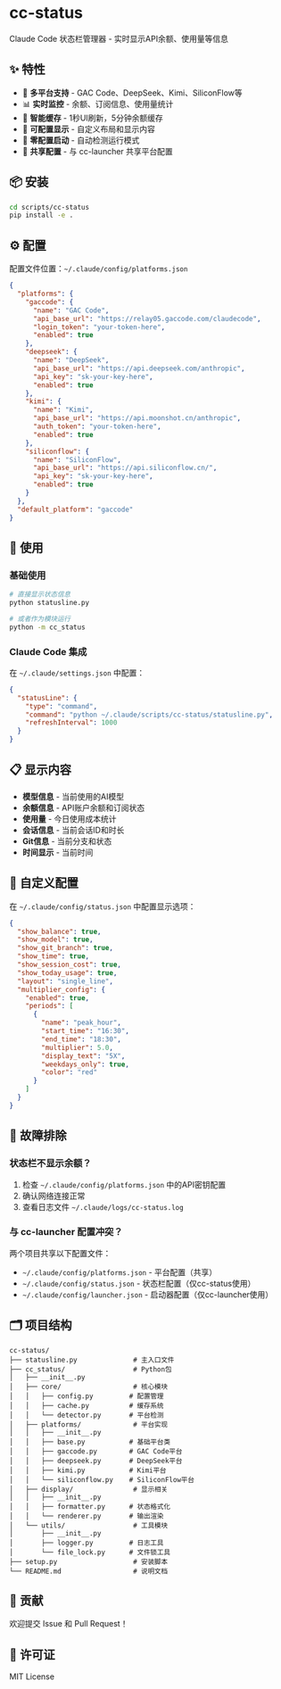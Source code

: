 # cc-status

Claude Code 状态栏管理器 - 实时显示API余额、使用量等信息

## ✨ 特性

- 🎯 **多平台支持** - GAC Code、DeepSeek、Kimi、SiliconFlow等
- 📊 **实时监控** - 余额、订阅信息、使用量统计
- 🚀 **智能缓存** - 1秒UI刷新，5分钟余额缓存
- 🎨 **可配置显示** - 自定义布局和显示内容
- 🔧 **零配置启动** - 自动检测运行模式
- 📁 **共享配置** - 与 cc-launcher 共享平台配置

## 📦 安装

```bash
cd scripts/cc-status
pip install -e .
```

## ⚙️ 配置

配置文件位置：`~/.claude/config/platforms.json`

```json
{
  "platforms": {
    "gaccode": {
      "name": "GAC Code",
      "api_base_url": "https://relay05.gaccode.com/claudecode",
      "login_token": "your-token-here",
      "enabled": true
    },
    "deepseek": {
      "name": "DeepSeek",
      "api_base_url": "https://api.deepseek.com/anthropic",
      "api_key": "sk-your-key-here",
      "enabled": true
    },
    "kimi": {
      "name": "Kimi",
      "api_base_url": "https://api.moonshot.cn/anthropic",
      "auth_token": "your-token-here",
      "enabled": true
    },
    "siliconflow": {
      "name": "SiliconFlow",
      "api_base_url": "https://api.siliconflow.cn/",
      "api_key": "sk-your-key-here",
      "enabled": true
    }
  },
  "default_platform": "gaccode"
}
```

## 🚀 使用

### 基础使用

```bash
# 直接显示状态信息
python statusline.py

# 或者作为模块运行
python -m cc_status
```

### Claude Code 集成

在 `~/.claude/settings.json` 中配置：

```json
{
  "statusLine": {
    "type": "command",
    "command": "python ~/.claude/scripts/cc-status/statusline.py",
    "refreshInterval": 1000
  }
}
```

## 📋 显示内容

- **模型信息** - 当前使用的AI模型
- **余额信息** - API账户余额和订阅状态
- **使用量** - 今日使用成本统计
- **会话信息** - 当前会话ID和时长
- **Git信息** - 当前分支和状态
- **时间显示** - 当前时间

## 🎨 自定义配置

在 `~/.claude/config/status.json` 中配置显示选项：

```json
{
  "show_balance": true,
  "show_model": true,
  "show_git_branch": true,
  "show_time": true,
  "show_session_cost": true,
  "show_today_usage": true,
  "layout": "single_line",
  "multiplier_config": {
    "enabled": true,
    "periods": [
      {
        "name": "peak_hour",
        "start_time": "16:30",
        "end_time": "18:30",
        "multiplier": 5.0,
        "display_text": "5X",
        "weekdays_only": true,
        "color": "red"
      }
    ]
  }
}
```

## 🔧 故障排除

### 状态栏不显示余额？
1. 检查 `~/.claude/config/platforms.json` 中的API密钥配置
2. 确认网络连接正常
3. 查看日志文件 `~/.claude/logs/cc-status.log`

### 与 cc-launcher 配置冲突？
两个项目共享以下配置文件：
- `~/.claude/config/platforms.json` - 平台配置（共享）
- `~/.claude/config/status.json` - 状态栏配置（仅cc-status使用）
- `~/.claude/config/launcher.json` - 启动器配置（仅cc-launcher使用）

## 🗂️ 项目结构

```
cc-status/
├── statusline.py              # 主入口文件
├── cc_status/                 # Python包
│   ├── __init__.py
│   ├── core/                  # 核心模块
│   │   ├── config.py         # 配置管理
│   │   ├── cache.py          # 缓存系统
│   │   └── detector.py       # 平台检测
│   ├── platforms/             # 平台实现
│   │   ├── __init__.py
│   │   ├── base.py           # 基础平台类
│   │   ├── gaccode.py        # GAC Code平台
│   │   ├── deepseek.py       # DeepSeek平台
│   │   ├── kimi.py           # Kimi平台
│   │   └── siliconflow.py    # SiliconFlow平台
│   ├── display/               # 显示相关
│   │   ├── __init__.py
│   │   ├── formatter.py      # 状态格式化
│   │   └── renderer.py       # 输出渲染
│   └── utils/                 # 工具模块
│       ├── __init__.py
│       ├── logger.py         # 日志工具
│       └── file_lock.py      # 文件锁工具
├── setup.py                   # 安装脚本
└── README.md                  # 说明文档
```

## 🤝 贡献

欢迎提交 Issue 和 Pull Request！

## 📄 许可证

MIT License